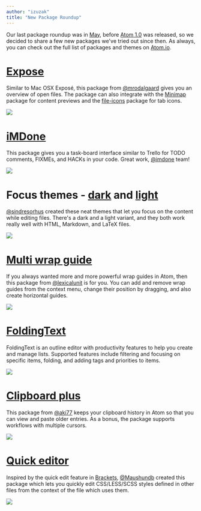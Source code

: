 ```yaml
---
author: "izuzak"
title: "New Package Roundup"
---
```


Our last package roundup was in [May](/blog/2015/05/21/new-package-roundup), before [Atom 1.0](/blog/2015/06/25/atom-1-0) was released, so we decided to share a few new packages we've tried out since then. As always, you can check out the full list of packages and themes on [Atom.io](/packages).

<!--more-->

# [Expose](/packages/expose)

Similar to Mac OSX Exposé, this package from [@mrodalgaard](https://github.com/mrodalgaard) gives you an overview of open files. The package can also integrate with the [Minimap](/packages/minimap) package for content previews and the [file-icons](/packages/file-icons) package for tab icons.

![](https://cloud.githubusercontent.com/assets/38924/9059084/42056cc4-3aa7-11e5-93f4-02c223d7afcb.png)

# [iMDone](/packages/imdone-atom)

This package gives you a task-board interface similar to Trello for TODO comments, FIXMEs, and HACKs in your code. Great work, [@imdone](https://github.com/imdone) team!

![](https://cloud.githubusercontent.com/assets/38924/9059154/db711d04-3aa7-11e5-8465-8990545571dc.gif)

# Focus themes - [dark](/packages/focus-dark) and [light](/packages/focus-light)

[@sindresorhus](https://github.com/sindresorhus) created these neat themes that let you focus on the content while editing files. There's a dark and a light variant, and they both work really well with HTML, Markdown, and LaTeX files.

![](https://cloud.githubusercontent.com/assets/38924/9059642/f9229e14-3aab-11e5-8e94-c99a3ff18a9c.png)

# [Multi wrap guide](/packages/multi-wrap-guide)

If you always wanted more and more powerful wrap guides in Atom, then this package from [@lexicalunit](https://github.com/lexicalunit) is for you. You can add and remove wrap guides from the context menu, change their position by dragging, and also create horizontal guides.

![](https://cloud.githubusercontent.com/assets/38924/9060046/3f15fb2e-3ab0-11e5-9d2d-01cc96fa9004.gif)

# [FoldingText](/packages/foldingtext-for-atom)

FoldingText is an outline editor with productivity features to help you create and manage lists. Supported features include filtering and focusing on specific items, folding, and adding tags and priorities to items.

![](https://cloud.githubusercontent.com/assets/38924/9059482/b2f74620-3aaa-11e5-9a58-6338d95742d5.gif)

# [Clipboard plus](/packages/clipboard-plus)

This package from [@aki77](https://github.com/aki77) keeps your clipboard history in Atom so that you can view and paste older entries. As a bonus, the package supports workflows with multiple cursors.

![](https://cloud.githubusercontent.com/assets/38924/9059502/e9207c30-3aaa-11e5-9d17-e16a11daffe2.gif)

# [Quick editor](/packages/quick-editor)

Inspired by the quick edit feature in [Brackets](http://brackets.io/), [@Maushundb](https://github.com/Maushundb) created this package which lets you quickly edit CSS/LESS/SCSS styles defined in other files from the context of the file which uses them.

![](https://cloud.githubusercontent.com/assets/38924/9059522/189c8fbc-3aab-11e5-9043-4eff5301fe64.gif)
